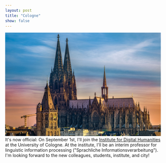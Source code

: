```yaml
---
layout: post
title: "Cologne"
show: false
---
```


![Cologne](/assets/img/europe-4272297_1280.jpg) It's now official: On September 1st, I'll join the [Institute for Digital Humanities](https://dh.uni-koeln.de) at the University of Cologne. At the institute, I'll be an interim professor for linguistic information processing ("Sprachliche Informationsverarbeitung"). I'm looking forward to the new colleagues, students, institute, and city!